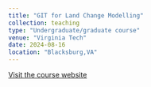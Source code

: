```yaml
---
title: "GIT for Land Change Modelling"
collection: teaching
type: "Undergraduate/graduate course"
venue: "Virginia Tech"
date: 2024-08-16
location: "Blacksburg,VA"
---
```


[Visit the course website](https://yangshao2.github.io/Geog4254-5254G/)

